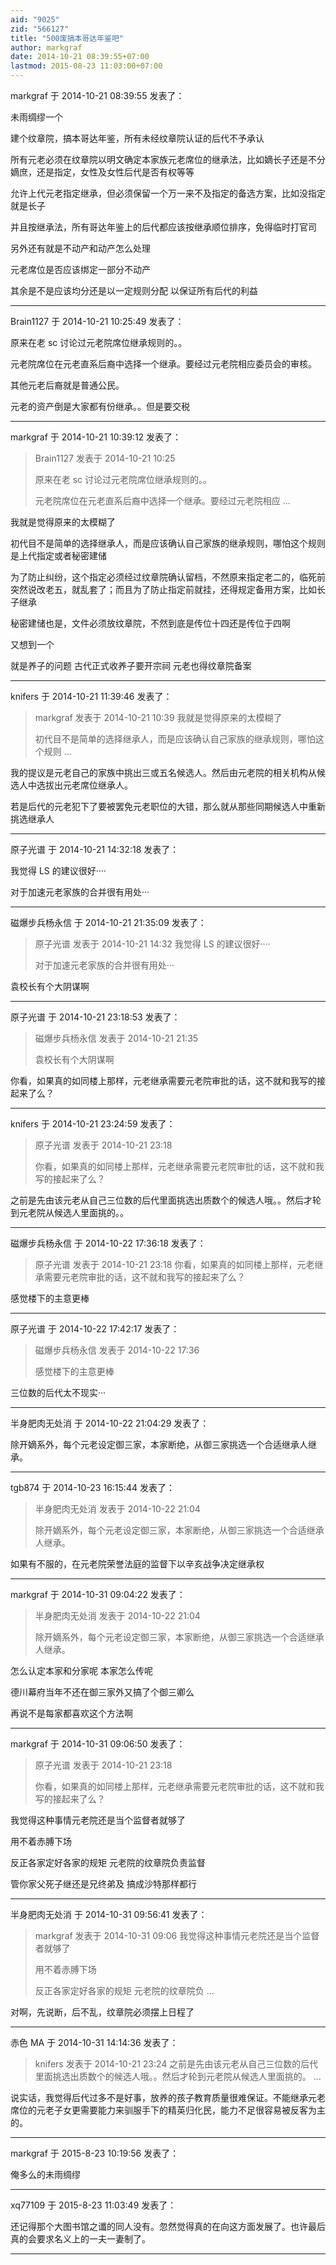 ```yaml
---
aid: "9025"
zid: "566127"
title: "500废搞本哥达年鉴吧"
author: markgraf
date: 2014-10-21 08:39:55+07:00
lastmod: 2015-08-23 11:03:00+07:00
---
```


markgraf 于 2014-10-21 08:39:55 发表了：

未雨绸缪一个

建个纹章院，搞本哥达年鉴，所有未经纹章院认证的后代不予承认

所有元老必须在纹章院以明文确定本家族元老席位的继承法，比如嫡长子还是不分嫡庶，还是指定，女性及女性后代是否有权等等

允许上代元老指定继承，但必须保留一个万一来不及指定的备选方案，比如没指定就是长子

并且按继承法，所有哥达年鉴上的后代都应该按继承顺位排序，免得临时打官司

另外还有就是不动产和动产怎么处理

元老席位是否应该绑定一部分不动产

其余是不是应该均分还是以一定规则分配 以保证所有后代的利益

---

Brain1127 于 2014-10-21 10:25:49 发表了：

原来在老 sc 讨论过元老院席位继承规则的。。

元老院席位在元老直系后裔中选择一个继承。要经过元老院相应委员会的审核。

其他元老后裔就是普通公民。

元老的资产倒是大家都有份继承。。但是要交税

---

markgraf 于 2014-10-21 10:39:12 发表了：

> Brain1127 发表于 2014-10-21 10:25
>
> 原来在老 sc 讨论过元老院席位继承规则的。。
>
> 元老院席位在元老直系后裔中选择一个继承。要经过元老院相应 ...

我就是觉得原来的太模糊了

初代目不是简单的选择继承人，而是应该确认自己家族的继承规则，哪怕这个规则是上代指定或者秘密建储

为了防止纠纷，这个指定必须经过纹章院确认留档，不然原来指定老二的，临死前突然说改老五，就乱套了；而且为了防止指定前就挂，还得规定备用方案，比如长子继承

秘密建储也是，文件必须放纹章院，不然到底是传位十四还是传位于四啊

又想到一个

就是养子的问题 古代正式收养子要开宗祠 元老也得纹章院备案

---

knifers 于 2014-10-21 11:39:46 发表了：

> markgraf 发表于 2014-10-21 10:39 我就是觉得原来的太模糊了
>
> 初代目不是简单的选择继承人，而是应该确认自己家族的继承规则，哪怕这个规则 ...

我的提议是元老自己的家族中挑出三或五名候选人。然后由元老院的相关机构从候选人中选拔出元老席位继承人。

若是后代的元老犯下了要被罢免元老职位的大错，那么就从那些同期候选人中重新挑选继承人

---

原子光谱 于 2014-10-21 14:32:18 发表了：

我觉得 LS 的建议很好····

对于加速元老家族的合并很有用处···

---

磁爆步兵杨永信 于 2014-10-21 21:35:09 发表了：

> 原子光谱 发表于 2014-10-21 14:32 我觉得 LS 的建议很好····
>
> 对于加速元老家族的合并很有用处···

袁校长有个大阴谋啊

---

原子光谱 于 2014-10-21 23:18:53 发表了：

> 磁爆步兵杨永信 发表于 2014-10-21 21:35
>
> 袁校长有个大阴谋啊

你看，如果真的如同楼上那样，元老继承需要元老院审批的话，这不就和我写的接起来了么？

---

knifers 于 2014-10-21 23:24:59 发表了：

> 原子光谱 发表于 2014-10-21 23:18
>
> 你看，如果真的如同楼上那样，元老继承需要元老院审批的话，这不就和我写的接起来了么？

之前是先由该元老从自己三位数的后代里面挑选出质数个的候选人哦。。然后才轮到元老院从候选人里面挑的。。

---

磁爆步兵杨永信 于 2014-10-22 17:36:18 发表了：

> 原子光谱 发表于 2014-10-21 23:18 你看，如果真的如同楼上那样，元老继承需要元老院审批的话，这不就和我写的接起来了么？

感觉楼下的主意更棒

---

原子光谱 于 2014-10-22 17:42:17 发表了：

> 磁爆步兵杨永信 发表于 2014-10-22 17:36
>
> 感觉楼下的主意更棒

三位数的后代太不现实···

---

半身肥肉无处消 于 2014-10-22 21:04:29 发表了：

除开嫡系外，每个元老设定御三家，本家断绝，从御三家挑选一个合适继承人继承。

---

tgb874 于 2014-10-23 16:15:44 发表了：

> 半身肥肉无处消 发表于 2014-10-22 21:04
>
> 除开嫡系外，每个元老设定御三家，本家断绝，从御三家挑选一个合适继承人继承。

如果有不服的，在元老院荣誉法庭的监督下以辛亥战争决定继承权

---

markgraf 于 2014-10-31 09:04:22 发表了：

> 半身肥肉无处消 发表于 2014-10-22 21:04
>
> 除开嫡系外，每个元老设定御三家，本家断绝，从御三家挑选一个合适继承人继承。

怎么认定本家和分家呢 本家怎么传呢

德川幕府当年不还在御三家外又搞了个御三卿么

再说不是每家都喜欢这个方法啊

---

markgraf 于 2014-10-31 09:06:50 发表了：

> 原子光谱 发表于 2014-10-21 23:18
>
> 你看，如果真的如同楼上那样，元老继承需要元老院审批的话，这不就和我写的接起来了么？

我觉得这种事情元老院还是当个监督者就够了

用不着赤膊下场

反正各家定好各家的规矩 元老院的纹章院负责监督

管你家父死子继还是兄终弟及 搞成沙特那样都行

---

半身肥肉无处消 于 2014-10-31 09:56:41 发表了：

> markgraf 发表于 2014-10-31 09:06 我觉得这种事情元老院还是当个监督者就够了
>
> 用不着赤膊下场
>
> 反正各家定好各家的规矩 元老院的纹章院负 ...

对啊，先说断，后不乱，纹章院必须摆上日程了

---

赤色 MA 于 2014-10-31 14:14:36 发表了：

> knifers 发表于 2014-10-21 23:24 之前是先由该元老从自己三位数的后代里面挑选出质数个的候选人哦。。然后才轮到元老院从候选人里面挑的。 ...

说实话，我觉得后代过多不是好事，放养的孩子教育质量很难保证。不能继承元老席位的元老子女更需要能力来驯服手下的精英归化民，能力不足很容易被反客为主的。

---

markgraf 于 2015-8-23 10:19:56 发表了：

俺多么的未雨绸缪

---

xq77109 于 2015-8-23 11:03:49 发表了：

还记得那个大图书馆之谶的同人没有。忽然觉得真的在向这方面发展了。也许最后真的会要求名义上的一夫一妻制了。

---
